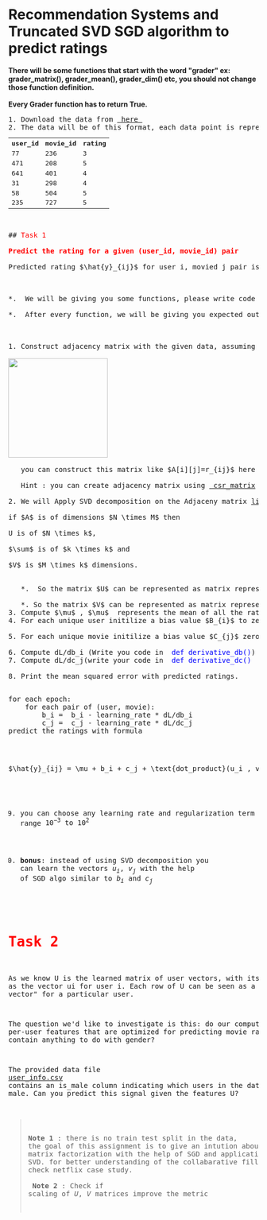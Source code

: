 # Recommendation Systems and Truncated SVD SGD algorithm to predict ratings

**There will be some functions that start with the word "grader" ex: grader_matrix(), grader_mean(), grader_dim() etc, you should not change those function definition.<br><br>Every Grader function has to return True.**

<pre>
1. Download the data from <a href='https://drive.google.com/open?id=1-1z7iDB52cB6_JpO7Dqa-eOYSs-mivpq'> here </a>
2. The data will be of this format, each data point is represented as a triplet of user_id, movie_id and rating 
<table>
<tr><th>user_id</th><th>movie_id</th><th>rating</th></tr>
<tr><td>77</td><td>236</td><td>3</td></tr>
<tr><td>471</td><td>208</td><td>5</td></tr>
<tr><td>641</td><td>401</td><td>4</td></tr>
<tr><td>31</td><td>298</td><td>4</td></tr>
<tr><td>58</td><td>504</td><td>5</td></tr>
<tr><td>235</td><td>727</td><td>5</td></tr>
</table>

## <font color='red'>Task 1</font>

<font color='red'><b>Predict the rating for a given (user_id, movie_id) pair </b> </font>

Predicted rating $\hat{y}_{ij}$ for user i, movied j pair is calcuated as $\hat{y}_{ij} = \mu + b_i + c_j + u_i^T v_j$ , here we will be finding the best values of $b_{i}$ and $c_{j}$ using SGD algorithm with the optimization problem for N users and M movies is defined as



*.  We will be giving you some functions, please write code in that functions only.

*.  After every function, we will be giving you expected output, please make sure that you get that output. 



1. Construct adjacency matrix with the given data, assuming its graph and the weight of each edge is the rating given by user to the movie

<img src='https://i.imgur.com/rmUCGMb.jpg' width=200>

   you can construct this matrix like $A[i][j]=r_{ij}$ here $i$ is user_id, $j$ is movie_id and $r_{ij}$ is rating given by user $i$ to the movie $j$

   Hint : you can create adjacency matrix using <a href='https://docs.scipy.org/doc/scipy/reference/generated/scipy.sparse.csr_matrix.html'> csr_matrix</a>

2. We will Apply SVD decomposition on the Adjaceny matrix <a href='https://stackoverflow.com/a/31528944/4084039'>link1</a>, <a href='https://machinelearningmastery.com/singular-value-decomposition-for-machine-learning/'> link2</a> and get three matrices $U, \sum, V$ such that $U \times \sum \times V^T = A$, <br> 
if $A$ is of dimensions $N \times M$ then <br>
U is of $N \times k$, <br>
$\sum$ is of $k \times k$ and <br>
$V$ is $M \times k$ dimensions. <br>

   *.  So the matrix $U$ can be represented as matrix representation of users, where each row $u_{i}$ represents a k-dimensional vector for a user

   *. So the matrix $V$ can be represented as matrix representation of movies, where each row $v_{j}$ represents a k-dimensional vector for a movie.
3. Compute $\mu$ , $\mu$  represents the mean of all the rating given in the dataset.(write your code in <font color='blue'>def m_u()</font>)
4. For each unique user initilize a bias value $B_{i}$ to zero, so if we have $N$ users $B$ will be a $N$ dimensional vector, the $i^{th}$ value of the $B$ will corresponds to the bias term for $i^{th}$ user (write your code in <font color='blue'>def initialize()</font>)

5. For each unique movie initilize a bias value $C_{j}$ zero, so if we have $M$ movies $C$ will be a $M$ dimensional vector, the $j^{th}$ value of the $C$ will corresponds to the bias term for $j^{th}$ movie (write your code in <font color='blue'>def initialize()</font>)

6. Compute dL/db_i (Write you code in <font color='blue'> def derivative_db()</font>)
7. Compute dL/dc_j(write your code in <font color='blue'> def derivative_dc()</font>

8. Print the mean squared error with predicted ratings.

<pre>
for each epoch:
    for each pair of (user, movie):
        b_i =  b_i - learning_rate * dL/db_i
        c_j =  c_j - learning_rate * dL/dc_j
predict the ratings with formula
</pre>
$\hat{y}_{ij} = \mu + b_i + c_j + \text{dot_product}(u_i , v_j) $

9. you can choose any learning rate and regularization term in the range $10^{-3}  \text{ to } 10^2$  <br>
  
10. __bonus__: instead of using SVD decomposition you can learn the vectors $u_i$, $v_j$ with the help of SGD algo similar to $b_i$ and $c_j$ 


 # <font color='red'>Task 2 </font>

As we know U is the learned matrix of user vectors, with its i-th row as the vector ui for user i. Each row of U can be seen as a "feature vector" for a particular user.

The question we'd like to investigate is this: do our computed per-user features that are optimized for predicting movie ratings contain anything to do with gender?

The provided data file <a href='https://drive.google.com/open?id=1PHFdJh_4gIPiLH5Q4UErH8GK71hTrzlY'>user_info.csv</a> contains an is_male column indicating which users in the dataset are male. Can you predict this signal given the features U?


> __Note 1__ : there is no train test split in the data, the goal of this assignment is to give an intution about how to do matrix factorization with the help of SGD and application of truncated SVD. for better understanding of the collabarative fillerting please check netflix case study. <br><br>
> __Note 2__ : Check if scaling of $U$, $V$ matrices improve the metric 
